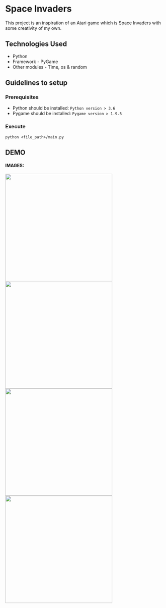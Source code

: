 # Space Invaders

This project is an inspiration of an Atari game which is Space Invaders with some creativity of my own.

## Technologies Used

* Python
* Framework - PyGame
* Other modules - Time, os & random

## Guidelines to setup

### Prerequisites
* Python should be installed: `Python version > 3.6`
* Pygame should be installed: `Pygame version > 1.9.5`

### Execute
```python <file_path>/main.py```

## DEMO

#### IMAGES:

<img src="/images/start.png" width=340px /><img src="/images/game.png" width=340px />
<img src="/images/controls.png" width=340px /><img src="/images/scoreboard.png" width=340px />
